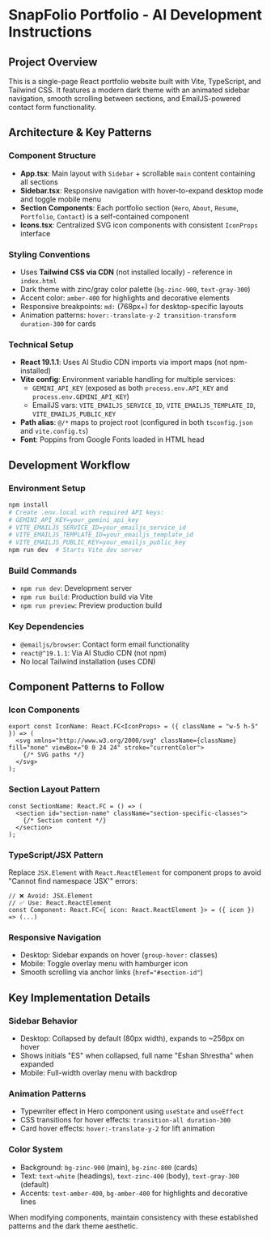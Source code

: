 # SnapFolio Portfolio - AI Development Instructions

## Project Overview
This is a single-page React portfolio website built with Vite, TypeScript, and Tailwind CSS. It features a modern dark theme with an animated sidebar navigation, smooth scrolling between sections, and EmailJS-powered contact form functionality.

## Architecture & Key Patterns

### Component Structure
- **App.tsx**: Main layout with `Sidebar` + scrollable `main` content containing all sections
- **Sidebar.tsx**: Responsive navigation with hover-to-expand desktop mode and toggle mobile menu
- **Section Components**: Each portfolio section (`Hero`, `About`, `Resume`, `Portfolio`, `Contact`) is a self-contained component
- **Icons.tsx**: Centralized SVG icon components with consistent `IconProps` interface

### Styling Conventions
- Uses **Tailwind CSS via CDN** (not installed locally) - reference in `index.html`
- Dark theme with zinc/gray color palette (`bg-zinc-900`, `text-gray-300`)
- Accent color: `amber-400` for highlights and decorative elements
- Responsive breakpoints: `md:` (768px+) for desktop-specific layouts
- Animation patterns: `hover:-translate-y-2 transition-transform duration-300` for cards

### Technical Setup
- **React 19.1.1**: Uses AI Studio CDN imports via import maps (not npm-installed)
- **Vite config**: Environment variable handling for multiple services:
  - `GEMINI_API_KEY` (exposed as both `process.env.API_KEY` and `process.env.GEMINI_API_KEY`)
  - EmailJS vars: `VITE_EMAILJS_SERVICE_ID`, `VITE_EMAILJS_TEMPLATE_ID`, `VITE_EMAILJS_PUBLIC_KEY`
- **Path alias**: `@/*` maps to project root (configured in both `tsconfig.json` and `vite.config.ts`)
- **Font**: Poppins from Google Fonts loaded in HTML head

## Development Workflow

### Environment Setup
```bash
npm install
# Create .env.local with required API keys:
# GEMINI_API_KEY=your_gemini_api_key
# VITE_EMAILJS_SERVICE_ID=your_emailjs_service_id  
# VITE_EMAILJS_TEMPLATE_ID=your_emailjs_template_id
# VITE_EMAILJS_PUBLIC_KEY=your_emailjs_public_key
npm run dev  # Starts Vite dev server
```

### Build Commands
- `npm run dev`: Development server
- `npm run build`: Production build via Vite
- `npm run preview`: Preview production build

### Key Dependencies
- `@emailjs/browser`: Contact form email functionality
- `react@^19.1.1`: Via AI Studio CDN (not npm)
- No local Tailwind installation (uses CDN)

## Component Patterns to Follow

### Icon Components
```tsx
export const IconName: React.FC<IconProps> = ({ className = "w-5 h-5" }) => (
  <svg xmlns="http://www.w3.org/2000/svg" className={className} fill="none" viewBox="0 0 24 24" stroke="currentColor">
    {/* SVG paths */}
  </svg>
);
```

### Section Layout Pattern
```tsx
const SectionName: React.FC = () => (
  <section id="section-name" className="section-specific-classes">
    {/* Section content */}
  </section>
);
```

### TypeScript/JSX Pattern
Replace `JSX.Element` with `React.ReactElement` for component props to avoid "Cannot find namespace 'JSX'" errors:
```tsx
// ❌ Avoid: JSX.Element
// ✅ Use: React.ReactElement  
const Component: React.FC<{ icon: React.ReactElement }> = ({ icon }) => (...)
```

### Responsive Navigation
- Desktop: Sidebar expands on hover (`group-hover:` classes)
- Mobile: Toggle overlay menu with hamburger icon
- Smooth scrolling via anchor links (`href="#section-id"`)

## Key Implementation Details

### Sidebar Behavior
- Desktop: Collapsed by default (80px width), expands to ~256px on hover
- Shows initials "ES" when collapsed, full name "Eshan Shrestha" when expanded
- Mobile: Full-width overlay menu with backdrop

### Animation Patterns
- Typewriter effect in Hero component using `useState` and `useEffect`
- CSS transitions for hover effects: `transition-all duration-300`
- Card hover effects: `hover:-translate-y-2` for lift animation

### Color System
- Background: `bg-zinc-900` (main), `bg-zinc-800` (cards)
- Text: `text-white` (headings), `text-zinc-400` (body), `text-gray-300` (default)
- Accents: `text-amber-400`, `bg-amber-400` for highlights and decorative lines

When modifying components, maintain consistency with these established patterns and the dark theme aesthetic.